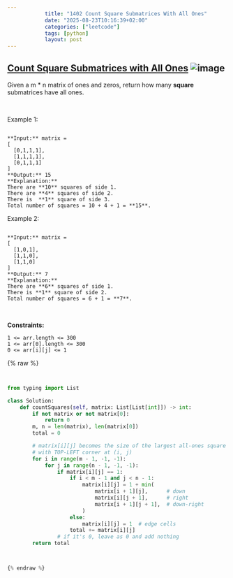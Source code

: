 ```yaml
---
            title: "1402 Count Square Submatrices With All Ones"
            date: "2025-08-23T10:16:39+02:00"
            categories: ["leetcode"]
            tags: [python]
            layout: post
---
```

            
## [Count Square Submatrices with All Ones](https://leetcode.com/problems/count-square-submatrices-with-all-ones) ![image](https://img.shields.io/badge/Difficulty-Medium-orange)

Given a m * n matrix of ones and zeros, return how many **square** submatrices have all ones.

 

Example 1:

```

**Input:** matrix =
[
  [0,1,1,1],
  [1,1,1,1],
  [0,1,1,1]
]
**Output:** 15
**Explanation:** 
There are **10** squares of side 1.
There are **4** squares of side 2.
There is  **1** square of side 3.
Total number of squares = 10 + 4 + 1 = **15**.

```

Example 2:

```

**Input:** matrix = 
[
  [1,0,1],
  [1,1,0],
  [1,1,0]
]
**Output:** 7
**Explanation:** 
There are **6** squares of side 1.  
There is **1** square of side 2. 
Total number of squares = 6 + 1 = **7**.

```

 

**Constraints:**

	1 <= arr.length <= 300
	1 <= arr[0].length <= 300
	0 <= arr[i][j] <= 1

{% raw %}


```python


from typing import List

class Solution:
    def countSquares(self, matrix: List[List[int]]) -> int:
        if not matrix or not matrix[0]:
            return 0
        m, n = len(matrix), len(matrix[0])
        total = 0

        # matrix[i][j] becomes the size of the largest all-ones square
        # with TOP-LEFT corner at (i, j)
        for i in range(m - 1, -1, -1):
            for j in range(n - 1, -1, -1):
                if matrix[i][j] == 1:
                    if i < m - 1 and j < n - 1:
                        matrix[i][j] = 1 + min(
                            matrix[i + 1][j],      # down
                            matrix[i][j + 1],      # right
                            matrix[i + 1][j + 1],  # down-right
                        )
                    else:
                        matrix[i][j] = 1  # edge cells
                    total += matrix[i][j]
                # if it's 0, leave as 0 and add nothing
        return total



{% endraw %}
```
